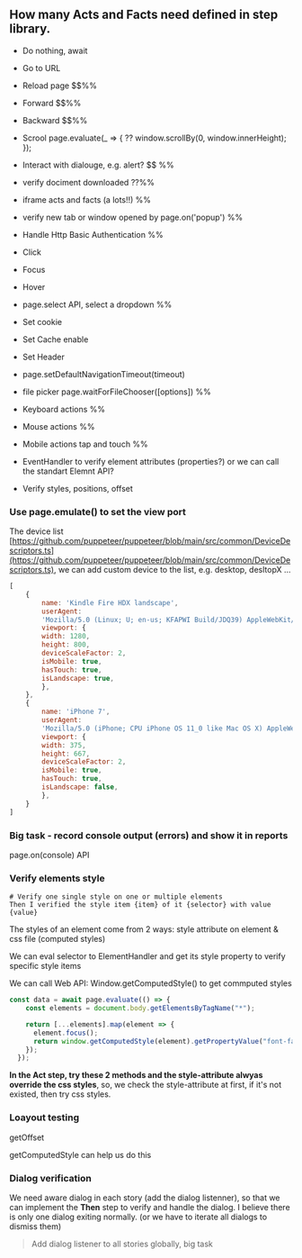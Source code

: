 ## How many Acts and Facts need defined in step library.

+ Do nothing, await
+ Go to URL
+ Reload page   $$%%
+ Forward       $$%%
+ Backward      $$%%
+ Scrool page.evaluate(_ => {           ??
  window.scrollBy(0, window.innerHeight);
});
+ Interact with dialouge, e.g. alert?  $$ %%
+ verify dociment downloaded        ??%%

+ iframe acts and facts (a lots!!)  %%


+ verify new tab or window opened by page.on('popup')       %%


+ Handle Http Basic Authentication      %%
+ Click
+ Focus
+ Hover
+ page.select API, select a dropdown    %%
+ Set cookie
+ Set Cache enable
+ Set Header
+ page.setDefaultNavigationTimeout(timeout)
+ file picker page.waitForFileChooser([options])    %%
+ Keyboard actions              %%
+ Mouse actions                 %%
+ Mobile actions tap and touch  %%
+ EventHandler to verify element attributes (properties?) or we can call the standart Elemnt API?
+ Verify styles, positions, offset






### Use page.emulate() to set the view port

The device list [https://github.com/puppeteer/puppeteer/blob/main/src/common/DeviceDescriptors.ts](https://github.com/puppeteer/puppeteer/blob/main/src/common/DeviceDescriptors.ts), we can add custom device to the list, e.g. desktop, desltopX ...

```js
[
    {
        name: 'Kindle Fire HDX landscape',
        userAgent:
        'Mozilla/5.0 (Linux; U; en-us; KFAPWI Build/JDQ39) AppleWebKit/535.19 (KHTML, like Gecko) Silk/3.13 Safari/535.19 Silk-Accelerated=true',
        viewport: {
        width: 1280,
        height: 800,
        deviceScaleFactor: 2,
        isMobile: true,
        hasTouch: true,
        isLandscape: true,
        },
    },
    {
        name: 'iPhone 7',
        userAgent:
        'Mozilla/5.0 (iPhone; CPU iPhone OS 11_0 like Mac OS X) AppleWebKit/604.1.38 (KHTML, like Gecko) Version/11.0 Mobile/15A372 Safari/604.1',
        viewport: {
        width: 375,
        height: 667,
        deviceScaleFactor: 2,
        isMobile: true,
        hasTouch: true,
        isLandscape: false,
        },
    }
]
```

### Big task - record console output (errors) and show it in reports

page.on(console) API


### Verify elements style

```gherkin
# Verify one single style on one or multiple elements
Then I verified the style item {item} of it {selector} with value {value}
```

The styles of an element come from 2 ways: style attribute on element & css file (computed styles)

We can eval selector to ElementHandler and get its style property to verify specific style items

We can call Web API: Window.getComputedStyle() to get commputed styles

```js
const data = await page.evaluate(() => {
    const elements = document.body.getElementsByTagName("*");

    return [...elements].map(element => {
      element.focus();
      return window.getComputedStyle(element).getPropertyValue("font-family");
    });
  });
```

**In the Act step, try these 2 methods and the style-attribute alwyas override the css styles**, so, we check the style-attribute at first, if it's not existed, then try css styles.


### Loayout testing

getOffset

getComputedStyle can help us do this 


### Dialog verification

We need aware dialog in each story (add the dialog listenner), so that we can implement the **Then** step to verify and handle the dialog. I believe there is only one dialog exiting normally. (or we have to iterate all dialogs to dismiss them)

> Add dialog listener to all stories globally, big task
